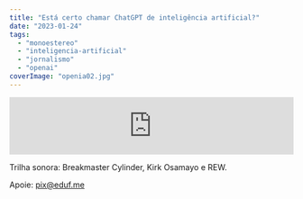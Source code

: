 ```yaml
---
title: "Está certo chamar ChatGPT de inteligência artificial?"
date: "2023-01-24"
tags: 
  - "monoestereo"
  - "inteligencia-artificial"
  - "jornalismo"
  - "openai"
coverImage: "openia02.jpg"
---
```


<iframe src="https://anchor.fm/monoestereo/embed/episodes/Est-certo-chamar-ChatGPT-de-inteligncia-artificial-e1tul6e" height="102px" width="100%" frameborder="0" scrolling="no"></iframe>

Trilha sonora: Breakmaster Cylinder, Kirk Osamayo e REW.

Apoie: pix@eduf.me
